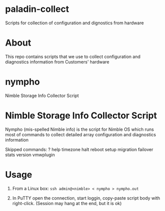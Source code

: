 # paladin-collect
Scripts for collection of configuration and dignostics from hardware

# About
This repo contains scripts that we use to collect configuration and diagnostics information from Customers' hardware

# nympho
Nimble Storage Info Collector Script

# Nimble Storage Info Collector Script
Nympho (mis-spelled Nimble info) is the script for Nimble OS which runs most of commands to collect detailed array configuration and diagnostics information

Skipped commands: ? help timezone halt reboot setup migration failover stats version vmwplugin

# Usage
1. From a Linux box:
`ssh admin@<nimble> < nympho > nympho.out`

1. In PuTTY open the connection, start loggin, copy-paste script body with right-click. (Session may hang at the end, but it is ok)
